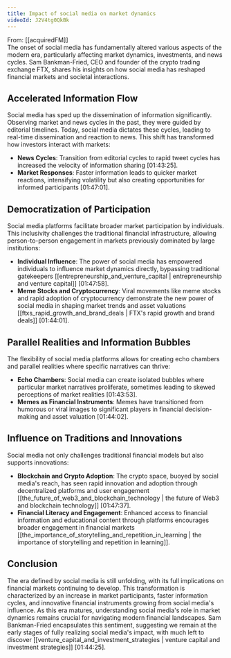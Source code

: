 ```yaml
---
title: Impact of social media on market dynamics
videoId: J2V4tg0QkBk
---
```


From: [[acquiredFM]] <br/> 
The onset of social media has fundamentally altered various aspects of the modern era, particularly affecting market dynamics, investments, and news cycles. Sam Bankman-Fried, CEO and founder of the crypto trading exchange FTX, shares his insights on how social media has reshaped financial markets and societal interactions.

## Accelerated Information Flow

Social media has sped up the dissemination of information significantly. Observing market and news cycles in the past, they were guided by editorial timelines. Today, social media dictates these cycles, leading to real-time dissemination and reaction to news. This shift has transformed how investors interact with markets:

- **News Cycles**: Transition from editorial cycles to rapid tweet cycles has increased the velocity of information sharing <a class="yt-timestamp" data-t="01:43:25">[01:43:25]</a>.
- **Market Responses**: Faster information leads to quicker market reactions, intensifying volatility but also creating opportunities for informed participants <a class="yt-timestamp" data-t="01:47:01">[01:47:01]</a>.

## Democratization of Participation

Social media platforms facilitate broader market participation by individuals. This inclusivity challenges the traditional financial infrastructure, allowing person-to-person engagement in markets previously dominated by large institutions:

- **Individual Influence**: The power of social media has empowered individuals to influence market dynamics directly, bypassing traditional gatekeepers [[entrepreneurship_and_venture_capital | entrepreneurship and venture capital]] <a class="yt-timestamp" data-t="01:47:58">[01:47:58]</a>.
- **Meme Stocks and Cryptocurrency**: Viral movements like meme stocks and rapid adoption of cryptocurrency demonstrate the new power of social media in shaping market trends and asset valuations [[ftxs_rapid_growth_and_brand_deals | FTX's rapid growth and brand deals]] <a class="yt-timestamp" data-t="01:44:01">[01:44:01]</a>.

## Parallel Realities and Information Bubbles

The flexibility of social media platforms allows for creating echo chambers and parallel realities where specific narratives can thrive:

- **Echo Chambers**: Social media can create isolated bubbles where particular market narratives proliferate, sometimes leading to skewed perceptions of market realities <a class="yt-timestamp" data-t="01:43:53">[01:43:53]</a>.
- **Memes as Financial Instruments**: Memes have transitioned from humorous or viral images to significant players in financial decision-making and asset valuation <a class="yt-timestamp" data-t="01:44:02">[01:44:02]</a>.

## Influence on Traditions and Innovations

Social media not only challenges traditional financial models but also supports innovations:

- **Blockchain and Crypto Adoption**: The crypto space, buoyed by social media's reach, has seen rapid innovation and adoption through decentralized platforms and user engagement [[the_future_of_web3_and_blockchain_technology | the future of Web3 and blockchain technology]] <a class="yt-timestamp" data-t="01:47:37">[01:47:37]</a>.
- **Financial Literacy and Engagement**: Enhanced access to financial information and educational content through platforms encourages broader engagement in financial markets [[the_importance_of_storytelling_and_repetition_in_learning | the importance of storytelling and repetition in learning]].

## Conclusion

The era defined by social media is still unfolding, with its full implications on financial markets continuing to develop. This transformation is characterized by an increase in market participants, faster information cycles, and innovative financial instruments growing from social media's influence. As this era matures, understanding social media's role in market dynamics remains crucial for navigating modern financial landscapes. Sam Bankman-Fried encapsulates this sentiment, suggesting we remain at the early stages of fully realizing social media's impact, with much left to discover [[venture_capital_and_investment_strategies | venture capital and investment strategies]] <a class="yt-timestamp" data-t="01:44:25">[01:44:25]</a>.